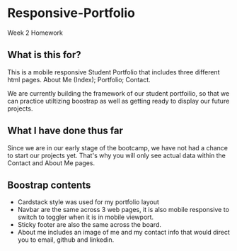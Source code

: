 # Responsive-Portfolio
Week 2 Homework 

## What is this for?
This is a mobile responsive Student Portfolio that includes three different html pages.
About Me (Index); Portfolio; Contact.

We are currently building the framework of our student portfoilio, so that we can practice utiltizing boostrap as well as getting ready to display our future projects.

## What I have done thus far
Since we are in our early stage of the bootcamp, we have not had a chance to start our projects yet.
That's why you will only see actual data within the Contact and About Me pages.


## Boostrap contents
- Cardstack style was used for my portfolio layout
- Navbar are the same across 3 web pages, it is also mobile responsive to switch to toggler when it is in mobile viewport.
- Sticky footer are also the same across the board.
- About me includes an image of me and my contact info that would direct you to email, github and linkedin.
